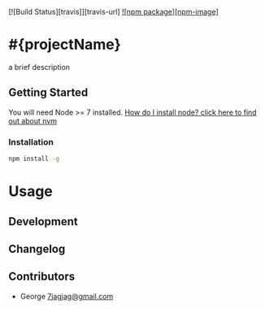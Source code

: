 [![Build Status][travis]][travis-url]
[![npm package][npm-image]](npm-url)
# #{projectName}
a brief description

## Getting Started
You will need Node >= 7 installed. [How do I install node? click here to find out about nvm](https://github.com/creationix/nvm#installation)

### Installation
```sh
npm install -g 
```

# Usage

## Development
<!--
Fork, then clone the repo:
```sh
git clone https://github.com/your-username/#{projectName}.git
cd #{projectName}
git remote set-url g3 https://github.com/g3org3/#{projectName}.git
npm install
npm link
#{projectName} --help
```
-->

## Changelog
<!--
[https://github.com/g3org3/#{projectName}/blob/master/CHANGELOG.md](https://github.com/g3org3/#{projectName}/blob/master/CHANGELOG.md)
-->

## Contributors
* George <7jagjag@gmail.com>

<!--
[travis]: https://travis-ci.org/g3org3/#{projectName}.svg?branch=master
[travis-url]: https://travis-ci.org/g3org3/#{projectName}
[npm-image]: https://img.shields.io/npm/v/#{projectName}.svg?style=flat-square
[npm-url]: https://www.npmjs.org/package/#{projectName}
-->
